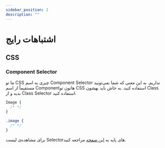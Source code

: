 ```yaml
---
sidebar_position: 2
description: ""
---
```


# اشتباهات رایج

## CSS

### Component Selector

ما تو CSS چیزی به اسم Component Selector نداریم.
به این معنی که شما نمی‌تونید مستقیماً از اسم Componentهاتون تو CSS استفاده کنید.
به جاش باید بهشون Class بدید و از Class Selector استفاده کنید.

```css title="❌ Wrong Code - HTML"
Image {
  /* */
}
```

```css title="✅ Correct Code - HTML"
.image {
  /* */
}
```

برای مشاهده‌ی لیست Selectorهای پایه به
[این صفحه](https://developer.mozilla.org/en-US/docs/Learn_web_development/Core/Styling_basics/Basic_selectors)
مراجعه کنید.
